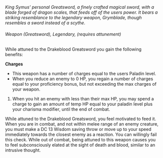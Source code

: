 *King Symus' personal Greatsword, a finely crafted magical sword, with a blade forged of dragon scales, that feeds off of the users power. It bears a striking resemblance to the legendary weapon, Grymblade, though resembles a sword instead of a scythe.*

###### Weapon (Greatsword), Legendary, (requires attunement)

While attuned to the Drakeblood Greatsword you gain the following benefits:

**Charges**
- This weapon has a number of charges equal to the users Paladin level.
- When you reduce an enemy to 0 HP, you regain a number of charges equal to your proficiency bonus, but not exceeding the max  charges of your weapon.

1. When you hit an enemy with less than their max HP, you may spend a charge to gain an amount of temp HP equal to your paladin level plus your charisma modifier, until the end of combat.
  
While attuned to the Drakeblood Greatsword, you feel motivated to feed it. When you are in combat, and not within melee range of an enemy creature, you must make a DC 13 Wisdom saving throw or move up to your speed immediately towards the closest enemy as a reaction. You can willingly fail this check. While out of combat, being attuned to this weapon causes you to feel subconsciously elated at the sight of death and blood, similar to an intrusive thought.
